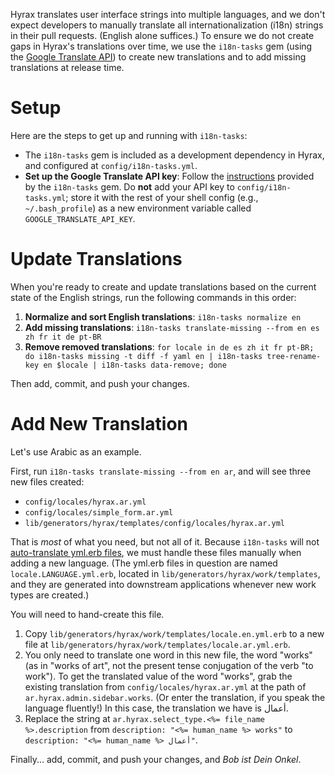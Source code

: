 Hyrax translates user interface strings into multiple languages, and we don't expect developers to manually translate all internationalization (i18n) strings in their pull requests. (English alone suffices.) To ensure we do not create gaps in Hyrax's translations over time, we use the `i18n-tasks` gem (using the [Google Translate API](https://cloud.google.com/translate/)) to create new translations and to add missing translations at release time.

# Setup

Here are the steps to get up and running with `i18n-tasks`:

* The `i18n-tasks` gem is included as a development dependency in Hyrax, and configured at `config/i18n-tasks.yml`.
* **Set up the Google Translate API key**: Follow the [instructions](https://github.com/glebm/i18n-tasks#google-translate) provided by the `i18n-tasks` gem. Do **not** add your API key to `config/i18n-tasks.yml`; store it with the rest of your shell config (e.g., `~/.bash_profile`) as a new environment variable called `GOOGLE_TRANSLATE_API_KEY`.

# Update Translations

When you're ready to create and update translations based on the current state of the English strings, run the following  commands in this order:

1. **Normalize and sort English translations**: `i18n-tasks normalize en`
2. **Add missing translations**: `i18n-tasks translate-missing --from en es zh fr it de pt-BR`
3. **Remove removed translations**: `for locale in de es zh it fr pt-BR; do i18n-tasks missing -t diff -f yaml en | i18n-tasks tree-rename-key en $locale | i18n-tasks data-remove; done`

Then add, commit, and push your changes.

# Add New Translation

Let's use Arabic as an example.

First, run `i18n-tasks translate-missing --from en ar`, and will see three new files created: 

* `config/locales/hyrax.ar.yml`
* `config/locales/simple_form.ar.yml`
* `lib/generators/hyrax/templates/config/locales/hyrax.ar.yml`

That is *most* of what you need, but not all of it. Because `i18n-tasks` will not [auto-translate yml.erb files](https://github.com/glebm/i18n-tasks/issues/253), we must handle these files manually when adding a new language. (The yml.erb files in question are named `locale.LANGUAGE.yml.erb`, located in `lib/generators/hyrax/work/templates`, and they are generated into downstream applications whenever new work types are created.)

You will need to hand-create this file. 

1. Copy `lib/generators/hyrax/work/templates/locale.en.yml.erb` to a new file at `lib/generators/hyrax/work/templates/locale.ar.yml.erb`.
2. You only need to translate one word in this new file, the word "works" (as in "works of art", not the present tense conjugation of the verb "to work"). To get the translated value of the word "works", grab the existing translation from `config/locales/hyrax.ar.yml` at the path of `ar.hyrax.admin.sidebar.works`. (Or enter the translation, if you speak the language fluently!) In this case, the translation we have is أعمال.
3. Replace the string at `ar.hyrax.select_type.<%= file_name %>.description` from `description: "<%= human_name %> works"` to `description: "<%= human_name %> أعمال"`.

Finally... add, commit, and push your changes, and *Bob ist Dein Onkel*.